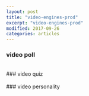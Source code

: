 ```yaml
---
layout: post
title: "video-engines-prod"
excerpt: "video-engines-prod"
modified: 2017-09-26
categories: articles
---
```

### video poll<br>
<div class="apester-media" data-media-id="5f01e9b13302180202995904" height="388"></div><script async src="https://static.apester.com/js/sdk/latest/apester-sdk.js"></script>
<br>
### video quiz<br>
<div class="apester-media" data-media-id="5f01ea47fefd834280879499" height="388"></div><script async src="https://static.apester.com/js/sdk/latest/apester-sdk.js"></script>
<br>
### video personality<br>
<div class="apester-media" data-media-id="5f01ead7fefd83180487949a" height="388"></div><script async src="https://static.apester.com/js/sdk/latest/apester-sdk.js"></script>
